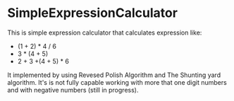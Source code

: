 # SimpleExpressionCalculator

This is simple expression calculator that calculates expression like:
- (1 + 2) * 4 / 6 
- 3 * (4 + 5)
- 2 + 3 +(4 + 5) * 6

It implemented by using Revesed Polish Algorithm and The Shunting yard algorithm.
It's is not fully capable working with more that one digit numbers and with negative numbers (still in progress).
